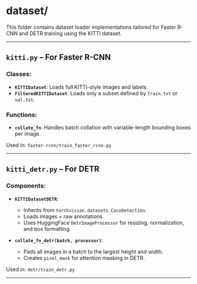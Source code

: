 # dataset/

This folder contains dataset loader implementations tailored for Faster R-CNN and DETR training using the KITTI dataset.

---

## `kitti.py` – For Faster R-CNN

### Classes:
- **`KITTIDataset`**: Loads full KITTI-style images and labels.
- **`FilteredKITTIDataset`**: Loads only a subset defined by `train.txt` or `val.txt`.

### Functions:
- **`collate_fn`**: Handles batch collation with variable-length bounding boxes per image.

Used in: `faster-rcnn/train_faster_rcnn.py`

---

## `kitti_detr.py` – For DETR

### Components:
- **`KITTIDatasetDETR`**:
  - Inherits from `torchvision.datasets.CocoDetection`.
  - Loads images + raw annotations.
  - Uses HuggingFace `DetrImageProcessor` for resizing, normalization, and box formatting.

- **`collate_fn_detr(batch, processor)`**:
  - Pads all images in a batch to the largest height and width.
  - Creates `pixel_mask` for attention masking in DETR.

Used in: `detr/train_detr.py`

---



